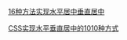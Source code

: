 [16种方法实现水平居中垂直居中](https://juejin.im/post/58f818bbb123db006233ab2a)

[CSS实现水平垂直居中的1010种方式](https://juejin.im/post/5b9a4477f265da0ad82bf921)